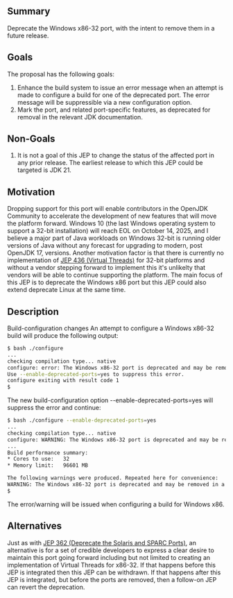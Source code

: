 Summary
-------
 
Deprecate the Windows x86-32 port, with the intent to remove them in a future release.

Goals
-----
The proposal has the following goals: 
1. Enhance the build system to issue an error message when an attempt is made to configure a build for one of the deprecated port. The error message will be suppressible via a new configuration option.
1. Mark the port, and related port-specific features, as deprecated for removal in the relevant JDK documentation.

Non-Goals
---------
1. It is not a goal of this JEP to change the status of the affected port in any prior release. The earliest release to which this JEP could be targeted is JDK 21.

 
Motivation
----------
Dropping support for this port will enable contributors in the OpenJDK Community to accelerate the development of new features that will move the platform forward. Windows 10 (the last Windows operating system to support a 32-bit installation) will reach EOL on October 14, 2025, and I believe a major part of Java workloads on Windows 32-bit is running older versions of Java without any forecast for upgrading to modern, post OpenJDK 17, versions.
Another motivation factor is that there is currently no implementation of [JEP 436 (Virtual Threads)](https://openjdk.org/jeps/436) for 32-bit platforms and without a vendor stepping forward to implement this it's unlikelty that vendors will be able to continue supporting the platform.
The main focus of this JEP is to deprecate the Windows x86 port but this JEP could also extend deprecate Linux at the same time.

Description
-----------
Build-configuration changes
An attempt to configure a Windows x86-32 build will produce the following output:

```bash
$ bash ./configure
...
checking compilation type... native
configure: error: The Windows x86-32 port is deprecated and may be removed in a future release. \
Use --enable-deprecated-ports=yes to suppress this error.
configure exiting with result code 1
$
```

The new build-configuration option --enable-deprecated-ports=yes will suppress the error and continue:

```bash
$ bash ./configure --enable-deprecated-ports=yes
...
checking compilation type... native
configure: WARNING: The Windows x86-32 port is deprecated and may be removed in a future release.
...
Build performance summary:
* Cores to use:   32
* Memory limit:   96601 MB

The following warnings were produced. Repeated here for convenience:
WARNING: The Windows x86-32 port is deprecated and may be removed in a future release.
$
```

The error/warning will be issued when configuring a build for Windows x86.

Alternatives
-----------

Just as with [JEP 362 (Deprecate the Solaris and SPARC Ports)](https://openjdk.org/jeps/362), an alternative is for a set of credible developers to express a clear desire to maintain this port going forward including but not limited to creating an implementation of Virtual Threads for x86-32. If that happens before this JEP is integrated then this JEP can be withdrawn. If that happens after this JEP is integrated, but before the ports are removed, then a follow-on JEP can revert the deprecation.
